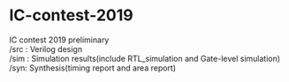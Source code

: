 # IC-contest-2019
IC contest 2019 preliminary  
/src : Verilog design  
/sim : Simulation results(include RTL_simulation and Gate-level simulation)  
/syn: Synthesis(timing report and area report)  
